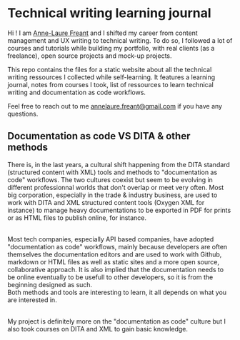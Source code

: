 # Technical writing learning journal

Hi !  I am [Anne-Laure Freant](https://www.linkedin.com/in/annelaurefreant/) and I shifted my career from content management and UX writing to technical writing. To do so, I followed a lot of courses and tutorials while building my portfolio, with real clients (as a freelance), open source projects and mock-up projects.

This repo contains the files for a static website about all the technical writing ressources I collected while self-learning.
It features a learning journal, notes from courses I took, list of ressources to learn technical writing and documentation as code workflows.

Feel free to reach out to me annelaure.freant@gmail.com if you have any questions.

## Documentation as code VS DITA & other methods

There is, in the last years, a cultural shift happening from the DITA standard (structured content with XML) tools and methods to "documentation as code" workflows. The two cultures coexist but seem to be evolving in different professionnal worlds that don't overlap or meet very often.
Most big corporation, especially in the trade & industry business, are used to work with DITA and XML structured content tools (Oxygen XML for instance) to manage heavy documentations to be exported in PDF for prints or as HTML files to publish online, for instance.</br></br>

Most tech companies, especially API based companies, have adopted "documentation as code" workflows, mainly because developers are often themselves the documentation editors and are used to work with Github, markdown or HTML files as well as static sites and a more open source, collaborative approach. It is also implied that the documentation needs to be online eventually to be usefull to other developers, so it is from the beginning designed as such. </br>
Both methods and tools are interesting to learn, it all depends on what you are interested in. </br></br>

My project is definitely more on the "documentation as code" culture but I also took courses on DITA and XML to gain basic knowledge.
</br>

